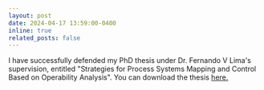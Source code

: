 ```yaml
---
layout: post
date: 2024-04-17 13:59:00-0400
inline: true
related_posts: false
---
```


I have successfully defended my PhD thesis under Dr. Fernando V Lima's supervision, entitled "Strategies for Process Systems Mapping and Control Based on Operability Analysis". You can download the thesis [here.](https://researchrepository.wvu.edu/etd/12389/)
